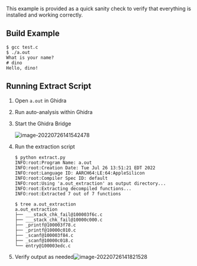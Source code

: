 This example is provided as a quick sanity check to verify that everything is installed and working correctly.

## Build Example

```
$ gcc test.c
$ ./a.out
What is your name?
# dino
Hello, dino!
```

## Running Extract Script

1. Open `a.out` in Ghidra

2. Run auto-analysis within Ghidra

3. Start the Ghidra Bridge

   ![image-20220726141542478](/Users/dinobytes/dev/ghidra_tools/extract_decomps/example/assets/image-20220726141542478.png)

4. Run the extraction script

   ```
   $ python extract.py
   INFO:root:Program Name: a.out
   INFO:root:Creation Date: Tue Jul 26 13:51:21 EDT 2022
   INFO:root:Language ID: AARCH64:LE:64:AppleSilicon
   INFO:root:Compiler Spec ID: default
   INFO:root:Using 'a.out_extraction' as output directory...
   INFO:root:Extracting decompiled functions...
   INFO:root:Extracted 7 out of 7 functions
   
   $ tree a.out_extraction
   a.out_extraction
   ├── ___stack_chk_fail@100003f6c.c
   ├── ___stack_chk_fail@10000c000.c
   ├── _printf@100003f78.c
   ├── _printf@10000c010.c
   ├── _scanf@100003f84.c
   ├── _scanf@10000c018.c
   └── entry@100003edc.c
   ```

5. Verify output as needed![image-20220726141821528](/Users/dinobytes/dev/ghidra_tools/extract_decomps/example/assets/image-20220726141821528.png)